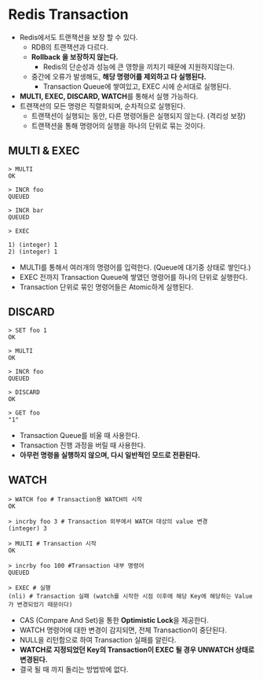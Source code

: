 # Redis Transaction

- Redis에서도 트랜잭션을 보장 할 수 있다.
    - RDB의 트랜잭션과 다르다.
    - **Rollback 을 보장하지 않는다.**
        - Redis의 단순성과 성능에 큰 영향을 끼치기 때문에 지원하지않는다.
    - 중간에 오류가 발생해도, **해당 명령어를 제외하고 다 실행된다.**
      - Transaction Queue에 쌓여있고, EXEC 시에 순서대로 실행된다.
- **MULTI, EXEC, DISCARD, WATCH**를 통해서 실행 가능하다.
- 트랜잭션의 모든 명령은 직렬화되며, 순차적으로 실행된다.
    - 트랜잭션이 실행되는 동안, 다른 명령어들은 실행되지 않는다. (격리성 보장)
    - 트랜잭션을 통해 명령어의 실행을 하나의 단위로 묶는 것이다.

## MULTI & EXEC

```shell
> MULTI
OK

> INCR foo
QUEUED

> INCR bar
QUEUED

> EXEC

1) (integer) 1
2) (integer) 1
```

- MULTI를 통해서 여러개의 명령어를 입력한다. (Queue에 대기중 상태로 쌓인다.)
- EXEC 전까지 Transaction Queue에 쌓였던 명령어를 하나의 단위로 실행한다.
- Transaction 단위로 묶인 명령어들은 Atomic하게 실행된다.

## DISCARD

```shell
> SET foo 1
OK

> MULTI
OK

> INCR foo
QUEUED

> DISCARD
OK

> GET foo
"1"

```

- Transaction Queue를 비울 때 사용한다.
- Transaction 진행 과정을 버릴 때 사용한다.
- **아무런 명령을 실행하지 않으며, 다시 일반적인 모드로 전환된다.**

## WATCH

```shell
> WATCH foo # Transaction용 WATCH의 시작
OK

> incrby foo 3 # Transaction 외부에서 WATCH 대상의 value 변경
(integer) 3

> MULTI # Transaction 시작
OK

> incrby foo 100 #Transaction 내부 명령어
QUEUED

> EXEC # 실행
(nli) # Transaction 실패 (watch를 시작한 시점 이후에 해당 Key에 해당하는 Value가 변경되었기 때문이다)

```

- CAS (Compare And Set)을 통한 **Optimistic Lock**을 제공한다.
- WATCH 명령어에 대한 변경이 감지되면, 전체 Transaction이 중단된다.
- NULL을 리턴함으로 하여 Transaction 실패를 알린다.
- **WATCH로 지정되었던 Key의 Transaction이 EXEC 될 경우 UNWATCH 상태로 변경된다.**
- 결국 될 때 까지 돌리는 방법밖에 없다.
